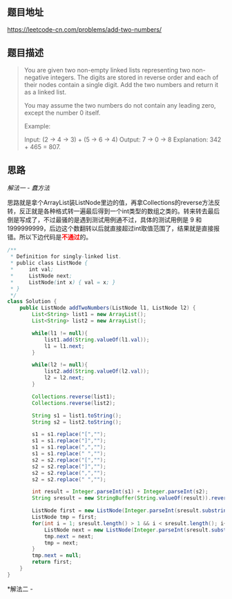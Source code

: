 ## 题目地址

https://leetcode-cn.com/problems/add-two-numbers/

## 题目描述

> You are given two non-empty linked lists representing two non-negative integers. The digits are stored in reverse order and each of their nodes contain a single digit. Add the two numbers and return it as a linked list.
>
> You may assume the two numbers do not contain any leading zero, except the number 0 itself.
>
> Example:
>
> Input: (2 -> 4 -> 3) + (5 -> 6 -> 4)
> Output: 7 -> 0 -> 8
> Explanation: 342 + 465 = 807.

## 思路

*解法一  - 蠢方法*

​	思路就是拿个ArrayList装ListNode里边的值，再拿Collections的reverse方法反转，反正就是各种格式转一遍最后得到一个int类型的数组之类的。转来转去最后倒是写成了，不过最骚的是遇到测试用例通不过，具体的测试用例是 9 和 1999999999，后边这个数翻转以后就直接超过int取值范围了，结果就是直接报错。所以下边代码是<font color = "red">**不通过**</font>的。

```java
/**
 * Definition for singly-linked list.
 * public class ListNode {
 *     int val;
 *     ListNode next;
 *     ListNode(int x) { val = x; }
 * }
 */
class Solution {
    public ListNode addTwoNumbers(ListNode l1, ListNode l2) {
        List<String> list1 = new ArrayList();
        List<String> list2 = new ArrayList();

        while(l1 != null){
            list1.add(String.valueOf(l1.val));
            l1 = l1.next;
        }

        while(l2 != null){
            list2.add(String.valueOf(l2.val));
            l2 = l2.next;
        }

        Collections.reverse(list1);
        Collections.reverse(list2);

        String s1 = list1.toString();
        String s2 = list2.toString();

        s1 = s1.replace("[","");
        s1 = s1.replace("]","");
        s1 = s1.replace(",","");
        s1 = s1.replace(" ","");
        s2 = s2.replace("[","");
        s2 = s2.replace("]","");
        s2 = s2.replace(",","");
        s2 = s2.replace(" ","");

        int result = Integer.parseInt(s1) + Integer.parseInt(s2);
        String sresult = new StringBuffer(String.valueOf(result)).reverse().toString();

        ListNode first = new ListNode(Integer.parseInt(sresult.substring(0,1)));
        ListNode tmp = first;
        for(int i = 1; sresult.length() > 1 && i < sresult.length(); i++){
            ListNode next = new ListNode(Integer.parseInt(sresult.substring(i, i+1)));
            tmp.next = next;
            tmp = next;
        }
        tmp.next = null;
        return first;
    }
}
```



*解法二 - 